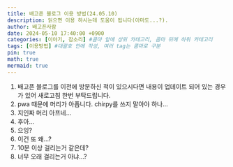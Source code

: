 ```yaml
---
title: 배고픈 블로그 이용 방법(24.05.10)
description: 읽으면 이용 하시는데 도움이 됩니다(아마도...?).
author: 배고픈사람
date: 2024-05-10 17:40:00 +0900
categories: [이야기, 잡소리] #콤마 앞에 상위 카테고리, 콤마 뒤에 하위 카테고리
tags: [이용방법] #대괄호 안에 작성, 여러 tag는 콤마로 구분
pin: true
math: true
mermaid: true
---
```


<!--
    헤딩 1 (#)는 제목이랑 같은 취급이라서 TOC에 반영안됨.
    헤딩 2 (##) 부터 사용 할 것.
    이 아래부터 글 작성 
-->  

1. 배고픈 블로그를 이전에 방문하신 적이 있으시다면 내용이 업데이트 되어 있는 경우가 있어 새로고침 한번 부탁드립니다.
2. pwa 때문에 머리가 아픕니다. chirpy를 쓰지 말아야 하나...
3. 지인짜 머리 아프네...
4. 후아...
5. 으잉?
6. 이건 또 왜...?
7. 10분 이상 걸리는거 같은데?
8. 너무 오래 걸리는거 아냐...?

